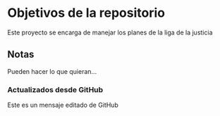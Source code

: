 # Objetivos de la repositorio

Este proyecto se encarga de manejar los planes de la liga de la justicia


## Notas
Pueden hacer lo que quieran...

### Actualizados desde GitHub
Este es un mensaje editado de GitHub
